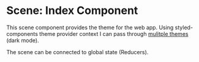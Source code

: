 # Scene: Index Component

This scene component provides the theme for the web app. Using styled-components theme provider context I can pass through [mulitple themes](https://styled-components.com/docs/advanced) (dark mode).

The scene can be connected to global state (Reducers).
